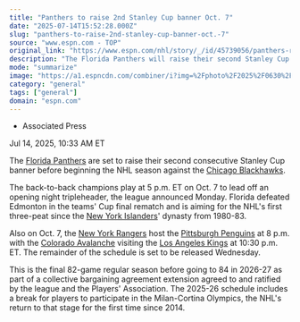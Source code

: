 ```yaml
---
title: "Panthers to raise 2nd Stanley Cup banner Oct. 7"
date: "2025-07-14T15:52:28.000Z"
slug: "panthers-to-raise-2nd-stanley-cup-banner-oct.-7"
source: "www.espn.com - TOP"
original_link: "https://www.espn.com/nhl/story/_/id/45739056/panthers-raise-stanley-cup-banner-oct-7-open-nhl-season"
description: "The Florida Panthers will raise their second Stanley Cup banner on Oct. 7 to kick off the 2025-26 NHL season ahead of their opener against the Chicago Blackhawks."
mode: "summarize"
image: "https://a1.espncdn.com/combiner/i?img=%2Fphoto%2F2025%2F0630%2Fr1513193_1296x729_16%2D9.jpg"
category: "general"
tags: ["general"]
domain: "espn.com"
---
```

<div id="readability-page-1" class="page"><div><div><ul><li><p>Associated Press</p></li></ul><p><span>Jul 14, 2025, 10:33 AM ET</span></p></div><p>The <a data-clubhouse-guid="195561c3-b7d9-935e-0623-8f0a00357080" href="https://www.espn.com/nhl/team/_/name/fla/florida-panthers">Florida Panthers</a> are set to raise their second consecutive Stanley Cup banner before beginning the NHL season against the <a data-clubhouse-guid="e1595aca-83a9-f0b3-5621-0ef78e76d097" href="https://www.espn.com/nhl/team/_/name/chi/chicago-blackhawks">Chicago Blackhawks</a>.</p><p>The back-to-back champions play at 5 p.m. ET on Oct. 7 to lead off an opening night tripleheader, the league announced Monday. Florida defeated Edmonton in the teams' Cup final rematch and is aiming for the NHL's first three-peat since the <a data-clubhouse-guid="dab46111-bd72-868c-eff2-340e3cfc4d62" href="https://www.espn.com/nhl/team/_/name/nyi/new-york-islanders">New York Islanders</a>' dynasty from 1980-83.</p><p>Also on Oct. 7, the <a data-clubhouse-guid="4e807ac9-f3b7-8e3b-8549-441c1e604c17" href="https://www.espn.com/nhl/team/_/name/nyr/new-york-rangers">New York Rangers</a> host the <a data-clubhouse-guid="472f7324-d0ab-e645-bce6-a3cd3dcb110d" href="https://www.espn.com/nhl/team/_/name/pit/pittsburgh-penguins">Pittsburgh Penguins</a> at 8 p.m. with the <a data-clubhouse-guid="65489e39-7ab7-70da-94bc-adcc6f0aa1c6" href="https://www.espn.com/nhl/team/_/name/col/colorado-avalanche">Colorado Avalanche</a> visiting the <a data-clubhouse-guid="47ce4014-1c1f-c67f-bfe6-ec95d5f57a87" href="https://www.espn.com/nhl/team/_/name/la/los-angeles-kings">Los Angeles Kings</a> at 10:30 p.m. ET. The remainder of the schedule is set to be released Wednesday.</p><p>This is the final 82-game regular season before going to 84 in 2026-27 as part of a collective bargaining agreement extension agreed to and ratified by the league and the Players' Association. The 2025-26 schedule includes a break for players to participate in the Milan-Cortina Olympics, the NHL's return to that stage for the first time since 2014.</p>
</div></div>